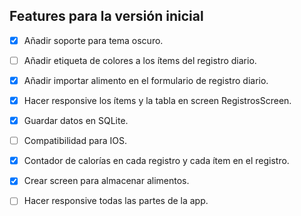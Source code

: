 ## Features para la versión inicial

- [x] Añadir soporte para tema oscuro.
- [ ] Añadir etiqueta de colores a los ítems del registro diario.
- [x] Añadir importar alimento en el formulario de registro diario.
- [x] Hacer responsive los ítems y la tabla en screen RegistrosScreen.
- [x] Guardar datos en SQLite.
- [ ] Compatibilidad para IOS.
- [x] Contador de calorías en cada registro y cada ítem en el registro.
- [x] Crear screen para almacenar alimentos.
- [ ] Hacer responsive todas las partes de la app.


